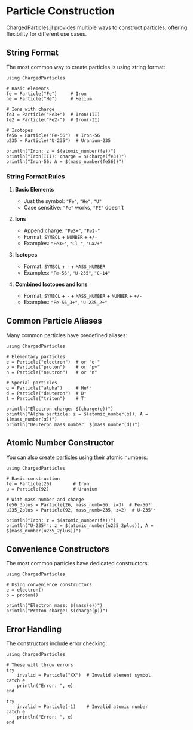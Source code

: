 # Particle Construction

ChargedParticles.jl provides multiple ways to construct particles, offering flexibility for different use cases.

## String Format

The most common way to create particles is using string format:

```@example
using ChargedParticles

# Basic elements
fe = Particle("Fe")     # Iron
he = Particle("He")     # Helium

# Ions with charge
fe3 = Particle("Fe3+")  # Iron(III)
fe2 = Particle("Fe2-")  # Iron(-II)

# Isotopes
fe56 = Particle("Fe-56")  # Iron-56
u235 = Particle("U-235")  # Uranium-235

println("Iron: z = $(atomic_number(fe))")
println("Iron(III): charge = $(charge(fe3))")
println("Iron-56: A = $(mass_number(fe56))")
```

### String Format Rules

1. **Basic Elements**
   - Just the symbol: `"Fe"`, `"He"`, `"U"`
   - Case sensitive: `"Fe"` works, `"FE"` doesn't

2. **Ions**
   - Append charge: `"Fe3+"`, `"Fe2-"`
   - Format: `SYMBOL` + `NUMBER` + `+/-`
   - Examples: `"Fe3+"`, `"Cl-"`, `"Ca2+"`

3. **Isotopes**
   - Format: `SYMBOL` + `-` + `MASS_NUMBER`
   - Examples: `"Fe-56"`, `"U-235"`, `"C-14"`

4. **Combined Isotopes and Ions**
   - Format: `SYMBOL` + `-` + `MASS_NUMBER` + `NUMBER` + `+/-`
   - Examples: `"Fe-56_3+"`, `"U-235_2+"`

## Common Particle Aliases

Many common particles have predefined aliases:

```@example
using ChargedParticles

# Elementary particles
e = Particle("electron")  # or "e-"
p = Particle("proton")    # or "p+"
n = Particle("neutron")   # or "n"

# Special particles
α = Particle("alpha")     # He²⁺
d = Particle("deuteron")  # D⁺
t = Particle("triton")    # T⁺

println("Electron charge: $(charge(e))")
println("Alpha particle: z = $(atomic_number(α)), A = $(mass_number(α))")
println("Deuteron mass number: $(mass_number(d))")
```

## Atomic Number Constructor

You can also create particles using their atomic numbers:

```@example
using ChargedParticles

# Basic construction
fe = Particle(26)        # Iron
u = Particle(92)         # Uranium

# With mass number and charge
fe56_3plus = Particle(26, mass_numb=56, z=3)  # Fe-56³⁺
u235_2plus = Particle(92, mass_numb=235, z=2)  # U-235²⁺

println("Iron: z = $(atomic_number(fe))")
println("U-235²⁺: z = $(atomic_number(u235_2plus)), A = $(mass_number(u235_2plus))")
```

## Convenience Constructors

The most common particles have dedicated constructors:

```@example
using ChargedParticles

# Using convenience constructors
e = electron()
p = proton()

println("Electron mass: $(mass(e))")
println("Proton charge: $(charge(p))")
```

## Error Handling

The constructors include error checking:

```@example
using ChargedParticles

# These will throw errors
try
    invalid = Particle("XX")  # Invalid element symbol
catch e
    println("Error: ", e)
end

try
    invalid = Particle(-1)    # Invalid atomic number
catch e
    println("Error: ", e)
end
```
